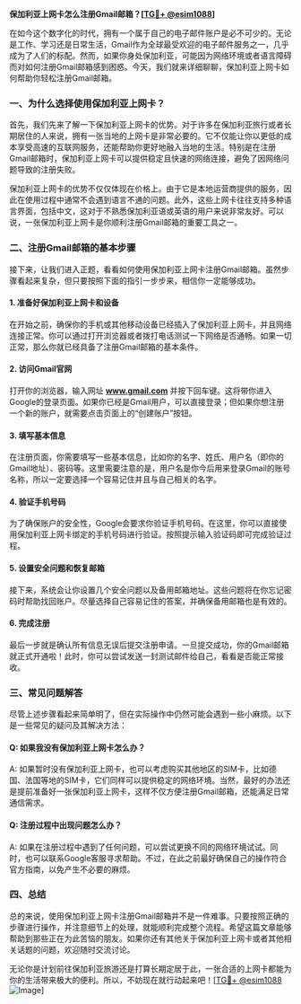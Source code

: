 **保加利亚上网卡怎么注册Gmail邮箱？[[TG💪+ @esim1088](https://t.me/s/esim1088)]**

在如今这个数字化的时代，拥有一个属于自己的电子邮件账户是必不可少的。无论是工作、学习还是日常生活，Gmail作为全球最受欢迎的电子邮件服务之一，几乎成为了人们的标配。然而，如果你身处保加利亚，可能因为网络环境或者语言障碍而对如何注册Gmail邮箱感到困惑。今天，我们就来详细聊聊，保加利亚上网卡如何帮助你轻松注册Gmail邮箱。

### 一、为什么选择使用保加利亚上网卡？

首先，我们先来了解一下保加利亚上网卡的优势。对于许多在保加利亚旅行或者长期居住的人来说，拥有一张当地的上网卡是非常必要的。它不仅能让你以更低的成本享受高速的互联网服务，还能帮助你更好地融入当地的生活。特别是在注册Gmail邮箱时，保加利亚上网卡可以提供稳定且快速的网络连接，避免了因网络问题导致的注册失败。

保加利亚上网卡的优势不仅仅体现在价格上。由于它是本地运营商提供的服务，因此在使用过程中通常不会遇到语言不通的问题。此外，这些上网卡往往支持多种语言界面，包括中文，这对于不熟悉保加利亚语或英语的用户来说非常友好。可以说，一张保加利亚上网卡是你顺利注册Gmail邮箱的重要工具之一。

### 二、注册Gmail邮箱的基本步骤

接下来，让我们进入正题，看看如何使用保加利亚上网卡注册Gmail邮箱。虽然步骤看起来复杂，但只要按照下面的指引一步步来，相信你一定能够成功。

#### 1. 准备好保加利亚上网卡和设备

在开始之前，确保你的手机或其他移动设备已经插入了保加利亚上网卡，并且网络连接正常。你可以通过打开浏览器或者拨打电话测试一下网络是否通畅。如果一切正常，那么你就已经具备了注册Gmail邮箱的基本条件。

#### 2. 访问Gmail官网

打开你的浏览器，输入网址 **www.gmail.com** 并按下回车键。这将带你进入Google的登录页面。如果你已经是Gmail用户，可以直接登录；但如果你想注册一个新的账户，就需要点击页面上的“创建账户”按钮。

#### 3. 填写基本信息

在注册页面，你需要填写一些基本信息，比如你的名字、姓氏、用户名（即你的Gmail地址）、密码等。这里需要注意的是，用户名是你今后用来登录Gmail的账号名称，所以一定要选择一个容易记住并且与自己相关的名字。

#### 4. 验证手机号码

为了确保账户的安全性，Google会要求你验证手机号码。在这里，你可以直接使用保加利亚上网卡绑定的手机号码进行验证。按照提示输入验证码即可完成验证过程。

#### 5. 设置安全问题和恢复邮箱

接下来，系统会让你设置几个安全问题以及备用邮箱地址。这些问题将在你忘记密码时帮助找回账户。尽量选择自己容易记住的答案，并确保备用邮箱也是有效的。

#### 6. 完成注册

最后一步就是确认所有信息无误后提交注册申请。一旦提交成功，你的Gmail邮箱就正式开通啦！此时，你可以尝试发送一封测试邮件给自己，看看是否能正常接收。

### 三、常见问题解答

尽管上述步骤看起来简单明了，但在实际操作中仍然可能会遇到一些小麻烦。以下是一些常见的疑问及其解决方法：

#### Q: 如果我没有保加利亚上网卡怎么办？
A: 如果暂时没有保加利亚上网卡，也可以考虑购买其他地区的SIM卡，比如德国、法国等地的SIM卡，它们同样可以提供稳定的网络环境。当然，最好的办法还是提前准备好一张保加利亚上网卡，这样不仅方便注册Gmail邮箱，还能满足日常通信需求。

#### Q: 注册过程中出现问题怎么办？
A: 如果在注册过程中遇到了任何问题，可以尝试更换不同的网络环境试试。同时，也可以联系Google客服寻求帮助。不过，在此之前最好确保自己的操作符合官方指南，以免产生不必要的麻烦。

### 四、总结

总的来说，使用保加利亚上网卡注册Gmail邮箱并不是一件难事。只要按照正确的步骤进行操作，并注意细节上的处理，就能顺利完成整个流程。希望这篇文章能够帮助到那些正在为此苦恼的朋友。如果你还有其他关于保加利亚上网卡或者其他相关话题的问题，欢迎随时交流讨论。

无论你是计划前往保加利亚旅游还是打算长期定居于此，一张合适的上网卡都能为你的生活带来极大的便利。所以，不妨现在就行动起来吧！[[TG💪+ @esim1088](https://t.me/s/esim1088) ![Image](https://i.postimg.cc/4NQfJmqS/Snipaste-2025-05-13-00-14-12.png)]